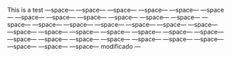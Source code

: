 This is a test
—space— —space— —space— —space— —space— —space— —space— —space— —space— —space—
—space— —space— —space— —space— —space— —space— —space— —space— —space— —space—
—space— —space— —space— —space— —space— —space— —space— —space— —space— —space—
—space— —space— —space— —space— —space— —space— modificado —